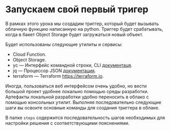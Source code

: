 # Запускаем свой первый тригер 

В рамках этого урока мы создадим триггер, который будет вызывать облачную функцию написанную на python. Триггер будет срабатывать, когда в бакет Object Storage будет загружаться новый объект. 

Будет использованы следующие утилиты и сервисы: 
* Cloud Function.
* Object Storage.
* yc — Интерфейс командной строки, CLI [документаця](https://cloud.yandex.ru/docs/cli/quickstart#install).
* jq — Процессор JSON [документация](https://stedolan.github.io/jq/).
* terraform — Terraform https://terraform.io. 

Иногда, пользоваться веб интерфейсом очень удобно, но вести большой проект удобнее локально помощью среды разработки. Артефакты локальной разработки удобно переносить в облако с помощью консольных утилит. Выполняя последовательно следующие шаги вы освоите основные команды для создания триггера в облаке.

В папке `steps` содержится последовательность шагов необходимых для настройки решения с соответствующими пояснениями.